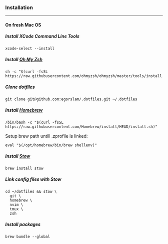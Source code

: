 ### Installation
_________

#### On fresh Mac OS
##### Install XCode Command Line Tools
```
xcode-select --install
```


##### Install [Oh My Zsh](https://github.com/ohmyzsh/ohmyzsh)
```
sh -c "$(curl -fsSL https://raw.githubusercontent.com/ohmyzsh/ohmyzsh/master/tools/install.sh)"
```

##### Clone dotfiles
```
git clone git@github.com:egorslam/.dotfiles.git ~/.dotfiles
```

##### Install [Homebrew](https://brew.sh)
```
/bin/bash -c "$(curl -fsSL https://raw.githubusercontent.com/Homebrew/install/HEAD/install.sh)"
```

Setup brew path untill .zprofile is linked:
```
eval "$(/opt/homebrew/bin/brew shellenv)"
```

##### Install [Stow](https://www.gnu.org/software/stow/manual/stow.html)
```
brew install stow
```

##### Link config files with Stow
```
cd ~/dotfiles && stow \
  git \
  homebrew \
  nvim \
  tmux \
  zsh
```

##### Install packages
```
brew bundle --global
```
